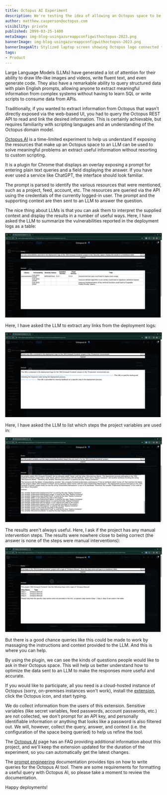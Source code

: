 ```yaml
---
title: Octopus AI Experiment
description: We're testing the idea of allowing an Octopus space to be queried in plain English with an AI integration and would love some feedback.
author: matthew.casperson@octopus.com
visibility: private
published: 2099-03-25-1400
metaImage: img-blog-usingazureappconfigwithoctopus-2023.png
bannerImage: img-blog-usingazureappconfigwithoctopus-2023.png
bannerImageAlt: Stylized laptop screen showing Octopus logo connected to cogs in the cloud, with a clipboard to the right.
tags:
- Product
---
```


Large Language Models (LLMs) have generated a lot of attention for their ability to draw life-like images and videos, write fluent text, and even generate code. They also have a remarkable ability to query structured data with plain English prompts, allowing anyone to extract meaningful information from complex systems without having to learn SQL or write scripts to consume data from APIs.

Traditionally, if you wanted to extract information from Octopus that wasn't directly exposed via the web-based UI, you had to query the Octopus REST API to read and link the desired information. This is certainly achievable, but requires familiarity with scripting languages and an understanding of the Octopus domain model.

[Octopus AI](https://chromewebstore.google.com/detail/octopus-ai-experiment/lpeediihgpakkfdiliphohbglloghlmi) is a time-limited experiment to help us understand if exposing the resources that make up an Octopus space to an LLM can be used to solve meaningful problems an extract useful information without resorting to custom scripting.

It is a plugin for Chrome that displays an overlay exposing a prompt for entering plain text queries and a field displaying the answer. If you have ever used a service like ChatGPT, the interface should look familiar.

The prompt is parsed to identify the various resources that were mentioned, such as a project, feed, account, etc. The resources are queried via the API using the credentials of the currently logged-in user. The prompt and the supporting context are then sent to an LLM to answer the question.

The nice thing about LLMs is that you can ask them to interpret the supplied context and display the results in a number of useful ways. Here, I have asked the LLM to summarize the vulnerabilities reported in the deployment logs as a table:

![Octopus AI screenshot](octopus-ai.png)

Here, I have asked the LLM to extract any links from the deployment logs:

![Octopus AI Screenshot](extract-links.png)

Here, I have asked the LLM to list which steps the project variables are used in:

![Octopus AI Screenshot](find-variables.png)

The results aren't always useful. Here, I ask if the project has any manual intervention steps. The results were nowhere close to being correct (the answer is none of the steps were manual interventions):

![Octopus AI Screenshot](manual-intervention.png)

But there is a good chance queries like this could be made to work by massaging the instructions and context provided to the LLM. And this is where you can help.

By using the plugin, we can see the kinds of questions people would like to ask in their Octopus space. This will help us better understand how to optimize the data sent to an LLM to make the responses more useful and accurate.

If you would like to participate, all you need is a cloud-hosted instance of Octopus (sorry, on-premises instances won't work), install the [extension](https://chromewebstore.google.com/detail/octopus-ai-experiment/lpeediihgpakkfdiliphohbglloghlmi), click the Octopus icon, and start typing.

We do collect information from the users of this extension. Sensitive variables (like secret variables, feed passwords, account passwords, etc.) are not collected, we don't prompt for an API key, and personally identifiable information or anything that looks like a password is also filtered out. We will, however, collect the query, answer, and context (i.e. the configuration of the space being queried) to help us refine the tool.

The [Octopus AI](https://chromewebstore.google.com/detail/octopus-ai-experiment/lpeediihgpakkfdiliphohbglloghlmi) page has an FAQ providing additional information about this project, and we'll keep the extension updated for the duration of the experiment, so you can automatically get the latest changes.

The [prompt engineering](https://github.com/OctopusSolutionsEngineering/OctopusCopilot/wiki/Prompt-Engineering-with-Octopus) documentation provides tips on how to write queries for the Octopus AI tool. There are some requirements for formatting a useful query with Octopus AI, so please take a moment to review the documentation.

Happy deployments!